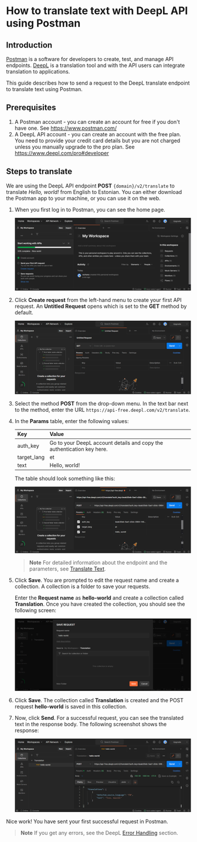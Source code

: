 # How to translate text with DeepL API using Postman

## Introduction

[Postman](https://www.postman.com/) is a software for developers to create, test, and manage API endpoints. [DeepL](https://www.deepl.com/translator) is a translation tool and with the API users can integrate translation to applications.

This guide describes how to send a request to the DeepL translate endpoint to translate text using Postman.

## Prerequisites

1. A Postman account - you can create an account for free if you don't have one. See https://www.postman.com/ 
2. A DeepL API account - you can create an account with the free plan. You need to provide your credit card details but you are not charged unless you manually upgrade to the pro plan. See https://www.deepl.com/pro#developer

## Steps to translate
We are using the DeepL API endpoint **POST** `{domain}/v2/translate` to translate *Hello, world!* from English to Estonian. You can either download the Postman app to your machine, or you can use it on the web.

1. When you first log in to Postman, you can see the home page.

	![Screenshot of the Postman home screen](images/welcome-screen.png)

2. Click **Create request** from the left-hand menu to create your first API request. An **Untitled Request** opens which is set to the **GET** method by default.

	![Screenshot of the new untitled request](images/new-request.png)

3. Select the method **POST** from the drop-down menu. In the text bar next to the method, enter the URL `https://api-free.deepl.com/v2/translate`.
4. In the **Params** table, enter the following values:

	| Key  | Value |
	| ------------- | ------------- |
	| auth_key | Go to your DeepL account details and copy the authentication key here. |
	| target_lang | et |
	| text | Hello, world! |
  
	The table should look something like this: 
  
	![Screenshot of the API request and parameters](images/post-request-params.png)

	>**Note**
	>For detailed information about the endpoint and the parameters, see [Translate Text](https://www.deepl.com/docs-api/translate-text/translate-text/).

5. Click **Save**. You are prompted to edit the request name and create a collection. A collection is a folder to save your requests.

	Enter the **Request name** as **hello-world** and create a collection called **Translation**. Once you have created the collection, you should see the following screen:
	
	![Screenshot of the page to save the request](images/save-request.png)
	
6. Click **Save**. The collection called **Translation** is created and the POST request **hello-world** is saved in this collection.

7. Now, click **Send**. For a successful request, you can see the translated text in the response body. The following screenshot shows the response:

	![Screenshot of the response with the translated text](images/response.png)
	
Nice work! You have sent your first successful request in Postman.

>**Note**
>If you get any errors, see the DeepL [Error Handling](https://www.deepl.com/docs-api/api-access/error-handling/) section. 
